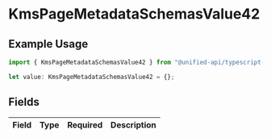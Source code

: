 # KmsPageMetadataSchemasValue42

## Example Usage

```typescript
import { KmsPageMetadataSchemasValue42 } from "@unified-api/typescript-sdk/sdk/models/shared";

let value: KmsPageMetadataSchemasValue42 = {};
```

## Fields

| Field       | Type        | Required    | Description |
| ----------- | ----------- | ----------- | ----------- |